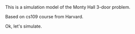 This is a simulation model of the Monty Hall 3-door problem.

Based on cs109 course from Harvard.

Ok, let's simulate.
